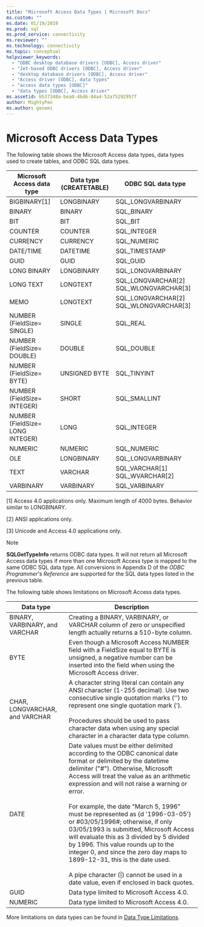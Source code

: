 ```yaml
---
title: "Microsoft Access Data Types | Microsoft Docs"
ms.custom: ""
ms.date: 01/19/2019
ms.prod: sql
ms.prod_service: connectivity
ms.reviewer: ""
ms.technology: connectivity
ms.topic: conceptual
helpviewer_keywords: 
  - "ODBC desktop database drivers [ODBC], Access driver"
  - "Jet-based ODBC drivers [ODBC], Access driver"
  - "desktop database drivers [ODBC], Access driver"
  - "Access driver [ODBC], data types"
  - "access data types [ODBC]"
  - "data types [ODBC], Access driver"
ms.assetid: b537348a-bea0-4bd6-84a4-52a75292957f
author: MightyPen
ms.author: genemi
---
```

# Microsoft Access Data Types
The following table shows the Microsoft Access data types, data types used to create tables, and ODBC SQL data types.  
  
|Microsoft Access data type|Data type (CREATETABLE)|ODBC SQL data type|  
|--------------------------------|-------------------------------|------------------------|  
|BIGBINARY[1]|LONGBINARY|SQL_LONGVARBINARY|  
|BINARY|BINARY|SQL_BINARY|  
|BIT|BIT|SQL_BIT|  
|COUNTER|COUNTER|SQL_INTEGER|  
|CURRENCY|CURRENCY|SQL_NUMERIC|  
|DATE/TIME|DATETIME|SQL_TIMESTAMP|  
|GUID|GUID|SQL_GUID|  
|LONG BINARY|LONGBINARY|SQL_LONGVARBINARY|  
|LONG TEXT|LONGTEXT|SQL_LONGVARCHAR[2] SQL_WLONGVARCHAR[3]|  
|MEMO|LONGTEXT|SQL_LONGVARCHAR[2] SQL_WLONGVARCHAR[3]|  
|NUMBER (FieldSize= SINGLE)|SINGLE|SQL_REAL|  
|NUMBER (FieldSize= DOUBLE)|DOUBLE|SQL_DOUBLE|  
|NUMBER (FieldSize= BYTE)|UNSIGNED BYTE|SQL_TINYINT|  
|NUMBER (FieldSize= INTEGER)|SHORT|SQL_SMALLINT|  
|NUMBER (FieldSize= LONG INTEGER)|LONG|SQL_INTEGER|  
|NUMERIC|NUMERIC|SQL_NUMERIC|  
|OLE|LONGBINARY|SQL_LONGVARBINARY|  
|TEXT|VARCHAR|SQL_VARCHAR[1] SQL_WVARCHAR[2]|  
|VARBINARY|VARBINARY|SQL_VARBINARY|  
  
 [1]   Access 4.0 applications only. Maximum length of 4000 bytes. Behavior similar to LONGBINARY.  
  
 [2]   ANSI applications only.  
  
 [3]   Unicode and Access 4.0 applications only.  
  
> [!NOTE]  
>  **SQLGetTypeInfo** returns ODBC data types. It will not return all Microsoft Access data types if more than one Microsoft Access type is mapped to the same ODBC SQL data type. All conversions in Appendix D of the *ODBC Programmer's Reference* are supported for the SQL data types listed in the previous table.  
  
 The following table shows limitations on Microsoft Access data types.  
  
|Data type|Description|  
|---------------|-----------------|  
|BINARY, VARBINARY, and VARCHAR|Creating a BINARY, VARBINARY, or VARCHAR column of zero or unspecified length actually returns a 510-byte column.|  
|BYTE|Even though a Microsoft Access NUMBER field with a FieldSize equal to BYTE is unsigned, a negative number can be inserted into the field when using the Microsoft Access driver.|  
|CHAR, LONGVARCHAR, and VARCHAR|A character string literal can contain any ANSI character (1-255 decimal). Use two consecutive single quotation marks ('') to represent one single quotation mark (').<br /><br /> Procedures should be used to pass character data when using any special character in a character data type column.|  
|DATE|Date values must be either delimited according to the ODBC canonical date format or delimited by the datetime delimiter ("#"). Otherwise, Microsoft Access will treat the value as an arithmetic expression and will not raise a warning or error.<br /><br /> For example, the date "March 5, 1996" must be represented as {d '1996-03-05'} or #03/05/1996#; otherwise, if only 03/05/1993 is submitted, Microsoft Access will evaluate this as 3 divided by 5 divided by 1996. This value rounds up to the integer 0, and since the zero day maps to 1899-12-31, this is the date used.<br /><br /> A pipe character (&#124;) cannot be used in a date value, even if enclosed in back quotes.|  
|GUID|Data type limited to Microsoft Access 4.0.|  
|NUMERIC|Data type limited to Microsoft Access 4.0.|  
  
 More limitations on data types can be found in [Data Type Limitations](../../odbc/microsoft/data-type-limitations.md).
